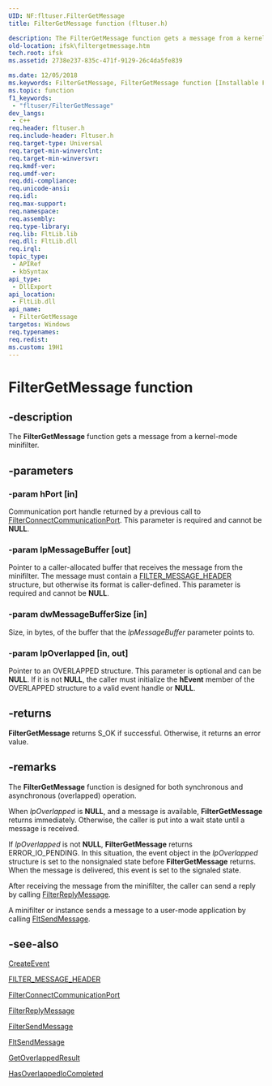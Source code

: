```yaml
---
UID: NF:fltuser.FilterGetMessage
title: FilterGetMessage function (fltuser.h)

description: The FilterGetMessage function gets a message from a kernel-mode minifilter.
old-location: ifsk\filtergetmessage.htm
tech.root: ifsk
ms.assetid: 2738e237-835c-471f-9129-26c4da5fe839

ms.date: 12/05/2018
ms.keywords: FilterGetMessage, FilterGetMessage function [Installable File System Drivers], FltWin32ApiRef_2a4730dd-cee5-4a3e-b904-c19683fc314a.xml, fltuser/FilterGetMessage, ifsk.filtergetmessage
ms.topic: function
f1_keywords: 
 - "fltuser/FilterGetMessage"
dev_langs:
 - c++
req.header: fltuser.h
req.include-header: Fltuser.h
req.target-type: Universal
req.target-min-winverclnt: 
req.target-min-winversvr: 
req.kmdf-ver: 
req.umdf-ver: 
req.ddi-compliance: 
req.unicode-ansi: 
req.idl: 
req.max-support: 
req.namespace: 
req.assembly: 
req.type-library: 
req.lib: FltLib.lib
req.dll: FltLib.dll
req.irql: 
topic_type:
 - APIRef
 - kbSyntax
api_type:
 - DllExport
api_location:
 - FltLib.dll
api_name:
 - FilterGetMessage
targetos: Windows
req.typenames: 
req.redist: 
ms.custom: 19H1
---
```


# FilterGetMessage function


## -description


The <b>FilterGetMessage</b> function gets a message from a kernel-mode minifilter. 


## -parameters




### -param hPort [in]

Communication port handle returned by a previous call to <a href="https://docs.microsoft.com/windows/desktop/api/fltuser/nf-fltuser-filterconnectcommunicationport">FilterConnectCommunicationPort</a>. This parameter is required and cannot be <b>NULL</b>. 


### -param lpMessageBuffer [out]

Pointer to a caller-allocated buffer that receives the message from the minifilter. The message must contain a <a href="https://docs.microsoft.com/windows-hardware/drivers/ddi/content/fltuserstructures/ns-fltuserstructures-_filter_message_header">FILTER_MESSAGE_HEADER</a> structure, but otherwise its format is caller-defined. This parameter is required and cannot be <b>NULL</b>. 


### -param dwMessageBufferSize [in]

Size, in bytes, of the buffer that the <i>lpMessageBuffer</i> parameter points to. 


### -param lpOverlapped [in, out]

Pointer to an OVERLAPPED structure. This parameter is optional and can be <b>NULL</b>. If it is not <b>NULL</b>, the caller must initialize the <b>hEvent</b> member of the OVERLAPPED structure to a valid event handle or <b>NULL</b>. 


## -returns



<b>FilterGetMessage</b> returns S_OK if successful. Otherwise, it returns an error value. 




## -remarks



The <b>FilterGetMessage</b> function is designed for both synchronous and asynchronous (overlapped) operation. 

When <i>lpOverlapped</i> is <b>NULL</b>, and a message is available, <b>FilterGetMessage</b>  returns immediately. Otherwise, the caller is put into a wait state until a message is received.

If <i>lpOverlapped</i> is not <b>NULL</b>, <b>FilterGetMessage</b> returns ERROR_IO_PENDING. In this situation, the event object in the <i>lpOverlapped</i> structure is set to the nonsignaled state before <b>FilterGetMessage</b> returns. When the message is delivered, this event is set to the signaled state.

After receiving the message from the minifilter, the caller can send a reply by calling <a href="https://docs.microsoft.com/windows/desktop/api/fltuser/nf-fltuser-filterreplymessage">FilterReplyMessage</a>. 

A minifilter or instance sends a message to a user-mode application by calling <a href="https://docs.microsoft.com/windows-hardware/drivers/ddi/content/fltkernel/nf-fltkernel-fltsendmessage">FltSendMessage</a>.  




## -see-also




<a href="http://go.microsoft.com/fwlink/p/?linkid=139082">CreateEvent</a>



<a href="https://docs.microsoft.com/windows-hardware/drivers/ddi/content/fltuserstructures/ns-fltuserstructures-_filter_message_header">FILTER_MESSAGE_HEADER</a>



<a href="https://docs.microsoft.com/windows/desktop/api/fltuser/nf-fltuser-filterconnectcommunicationport">FilterConnectCommunicationPort</a>



<a href="https://docs.microsoft.com/windows/desktop/api/fltuser/nf-fltuser-filterreplymessage">FilterReplyMessage</a>



<a href="https://docs.microsoft.com/windows/desktop/api/fltuser/nf-fltuser-filtersendmessage">FilterSendMessage</a>



<a href="https://docs.microsoft.com/windows-hardware/drivers/ddi/content/fltkernel/nf-fltkernel-fltsendmessage">FltSendMessage</a>



<a href="http://go.microsoft.com/fwlink/p/?linkid=139083">GetOverlappedResult</a>



<a href="http://go.microsoft.com/fwlink/p/?linkid=139084">HasOverlappedIoCompleted</a>
 

 


